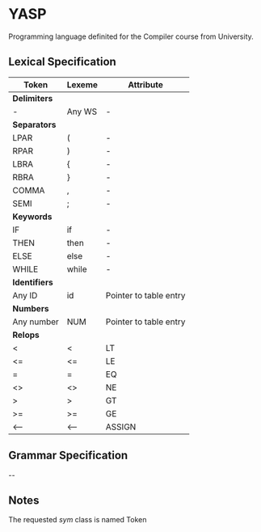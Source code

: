 # YASP

Programming language definited for the Compiler course from University.

## Lexical Specification

|Token |Lexeme|Attribute|
|------|------|---------|
|**Delimiters**|
|*-*|Any WS|-|
|**Separators**|
|LPAR|(|-|
|RPAR|)|-|
|LBRA|{|-|
|RBRA|}|-|
|COMMA|,|-|
|SEMI|;|-|
|**Keywords**|
|IF|if|-|
|THEN|then|-|
|ELSE|else|-|
|WHILE|while|-|
|**Identifiers**|
|Any ID|id|Pointer to table entry|
|**Numbers**|
|Any number|NUM|Pointer to table entry|
|**Relops**|
|<|<|LT|
|<=|<=|LE|
|=|=|EQ|
|<>|<>|NE|
|>|>|GT|
|>=|>=|GE|
|<--|<--|ASSIGN|

## Grammar Specification

--

## Notes
The requested *sym* class is named Token